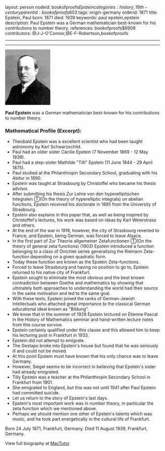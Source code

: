 layout: person
nodeid: bookofproofs$Epstein
categories: history,19th-century
parentid: bookofproofs$603
tags: origin-germany
orderid: 1871
title: Epstein, Paul
born: 1871
died: 1939
keywords: paul epstein,epstein
description: Paul Epstein was a German mathematician best-known for his contributions to number theory.
references: bookofproofs$6909
contributors: @J-J-O'Connor,@E-F-Robertson,bookofproofs

---



---

![Epstein.jpg](https://github.com/bookofproofs/bookofproofs.github.io/blob/main/_sources/_assets/images/portraits/Epstein.jpg?raw=true)

**Paul Epstein** was a German mathematician best-known for his contributions to number theory.

### Mathematical Profile (Excerpt):
* Theobald Epstein was a excellent scientist who had been taught astronomy by Karl Schwarzschild.
* Paul had an older sister Cäcilie Epstein (7 November 1869 - 12 May 1939).
* Paul had a step-sister Mathilde "Tilli" Epstein (11 June 1844 - 29 April 1875).
* Paul studied at the Philanthropin Secondary School, graduating with his Abitur in 1890.
* Epstein was taught at Strasbourg by Christoffel who became his thesis advisor.
* After submitting his thesis Zur Lehre von den hyperelliptischen Integralen Ⓣ(On the theory of hyperelliptic integrals) on abelian functions, Epstein received his doctorate in 1895 from the University of Strasbourg.
* Epstein also explains in this paper that, as well as being inspired by Christoffel's lectures, his work was based on ideas by Karl Weierstrass and others.
* At the end of the war in 1918, however, the city of Strasbourg reverted to France, and Epstein, being German, was forced to leave Alsace.
* In the first part of Zur Theorie allgemeiner Zetafunctionen Ⓣ(On the theory of general zeta functions) (1903) Epstein introduced a function belonging to a class of Dirichlet series generalising the Riemann Zeta-function depending on a given quadratic form.
* Today these function are known as the Epstein Zeta-functions.
* Forced to leave Strasbourg and having no position to go to, Epstein returned to his native city of Frankfurt.
* Epstein sought to eliminate the most obvious and the best known contradiction between Goethe and mathematics by showing that ultimately both approaches to understanding the world had their source in the same motivation and led to the same goal.
* With these texts, Epstein joined the ranks of German-Jewish intellectuals who attached great importance to the classical German educational ideal known as "Bildung".
* We know that in the summer of 1928 Epstein lectured on Étienne Pascal in the History of Mathematics seminar and hand-written lecture notes from this course survive.
* Epstein certainly qualified under this clause and this allowed him to keep his lecturing post in Frankfurt in 1933.
* Epstein did not attempt to emigrate.
* The Gestapo broke into Epstein's house but found that he was seriously ill and could not be moved.
* At this point Epstein must have known that his only chance was to leave Germany.
* However, Siegel seems to be incorrect in believing that Epstein's sister had already emigrated.
* Tilly Epstein was a teacher at the Philanthropin Secondary School in Frankfurt from 1901.
* She emigrated to England, but this was not until 1941 after Paul Epstein had committed suicide.
* Let us return to the story of Epstein's last days.
* Epstein's most important work was in number theory, in particular the zeta function which we mentioned above.
* Perhaps we should mention one other of Epstein's talents which was music, and he took part energetically in the cultural life of Frankfurt.

Born 24 July 1871, Frankfurt, Germany. Died 11 August 1939, Frankfurt, Germany.

View full biography at [MacTutor](https://mathshistory.st-andrews.ac.uk/Biographies/Epstein/)
